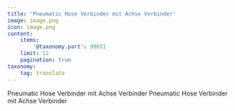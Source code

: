 ```yaml
---
title: 'Pneumatic Hose Verbinder mit Achse Verbinder'
image: image.png
icon: image.png
content:
    items:
        '@taxonomy.part': 99021
    limit: 12
    pagination: true
taxonomy:
    tag: translate
---
```


Pneumatic Hose Verbinder mit Achse Verbinder
Pneumatic Hose Verbinder mit Achse Verbinder
